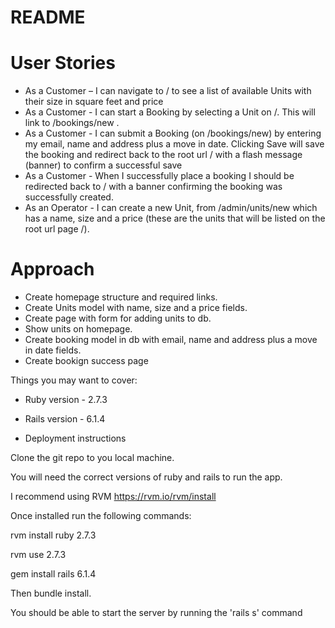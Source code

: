 # README

# User Stories

- As a Customer – I can navigate to / to see a list of available Units with their size in square feet and price
- As a Customer - I can start a Booking by selecting a Unit on /. This will link to /bookings/new .
- As a Customer - I can submit a Booking (on /bookings/new) by entering my email, name and address plus a move in date. Clicking Save will save the booking and redirect back to the root url / with a flash message (banner) to confirm a successful save
- As a Customer - When I successfully place a booking I should be redirected back to / with a banner confirming the booking was successfully created.
- As an Operator - I can create a new Unit, from /admin/units/new which has a name, size and a price (these are the units that will be listed on the root url page /).

# Approach

- Create homepage structure and required links.
- Create Units model with name, size and a price fields.
- Create page with form for adding units to db.
- Show units on homepage.
- Create booking model in db with email, name and address plus a move in date fields.
- Create bookign success page

Things you may want to cover:

- Ruby version - 2.7.3

- Rails version - 6.1.4

- Deployment instructions

Clone the git repo to you local machine.

You will need the correct versions of ruby and rails to run the app.

I recommend using RVM https://rvm.io/rvm/install

Once installed run the following commands:

rvm install ruby 2.7.3

rvm use 2.7.3

gem install rails 6.1.4

Then bundle install.

You should be able to start the server by running the 'rails s' command
